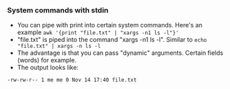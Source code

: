 
### System commands with stdin
* You can pipe with print into certain system commands. Here's an example `awk '{print "file.txt" | "xargs -n1 ls -l"}'`
* "file.txt" is piped into the command "xargs -n1 ls -l". Similar to `echo "file.txt" | xargs -n ls -l`
* The advantage is that you can pass "dynamic" arguments. Certain fields (words) for example.
* The output looks like:
```
-rw-rw-r-- 1 me me 0 Nov 14 17:40 file.txt
```
